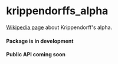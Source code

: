 # krippendorffs_alpha
[Wikipedia page](https://en.wikipedia.org/wiki/Krippendorff%27s_alpha) about Krippendorff's alpha.

#### Package is in development
#### Public API coming soon
